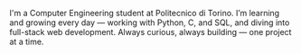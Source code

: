 I'm a Computer Engineering student at Politecnico di Torino.
I’m learning and growing every day — working with Python, C, and SQL, and diving into full-stack web development.
Always curious, always building — one project at a time.
